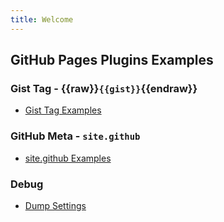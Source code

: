 ```yaml
---
title: Welcome
---
```


## GitHub Pages Plugins Examples

### Gist Tag - {{raw}}`{{gist}}`{{endraw}}

- [Gist Tag Examples](gist)


### GitHub Meta - `site.github`

- [site.github Examples](github)


### Debug

- [Dump Settings](debug)

